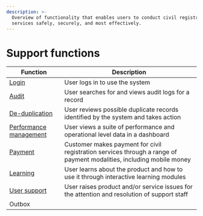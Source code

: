 ```yaml
---
description: >-
  Overview of functionality that enables users to conduct civil registration
  services safely, securely, and most effectively.
---
```


# Support functions

| Function                                                | Description                                                                                                          |
| ------------------------------------------------------- | -------------------------------------------------------------------------------------------------------------------- |
| [Login](10.-login.md)                                   | User logs in to use the system                                                                                       |
| [Audit](11.-audit.md)                                   | User searches for and views audit logs for a record                                                                  |
| [De-duplication](12.-deduplication.md)                  | User reviews possible duplicate records identified by the system and takes action                                    |
| [Performance management](13.-performance-management.md) | User views a suite of performance and operational level data in a dashboard                                          |
| [Payment](14.-payment.md)                               | Customer makes payment for civil registration services through a range of payment modalities, including mobile money |
| [Learning](15.-learning.md)                             | User learns about the product and how to use it through interactive learning modules                                 |
| [User support](16.-user-support.md)                     | User raises product and/or service issues for the attention and resolution of support staff                          |
| Outbox                                                  |                                                                                                                      |
